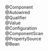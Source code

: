 @Component  
@Autowired  
@Qualifier  
@Value  
@Configuration  
@ComponentScan  
@PropertySource  
@Bean
